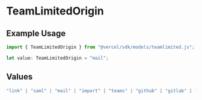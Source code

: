 # TeamLimitedOrigin

## Example Usage

```typescript
import { TeamLimitedOrigin } from "@vercel/sdk/models/teamlimited.js";

let value: TeamLimitedOrigin = "mail";
```

## Values

```typescript
"link" | "saml" | "mail" | "import" | "teams" | "github" | "gitlab" | "bitbucket" | "dsync" | "feedback" | "organization-teams"
```